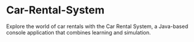 # Car-Rental-System
Explore the world of car rentals with the Car Rental System, a Java-based console application that combines learning and simulation.
